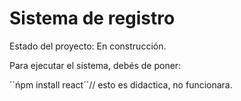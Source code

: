 <h1> Sistema de registro </h1>

Estado del proyecto: En construcción.

Para ejecutar el sistema, debés de poner:

´´ńpm install react´´// esto es didactica, no funcionara.
